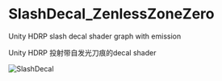 # SlashDecal_ZenlessZoneZero
Unity HDRP slash decal shader graph with emission

Unity HDRP 投射带自发光刀痕的decal shader

![SlashDecal](SlashDecal_ZenlessZoneZero.gif)